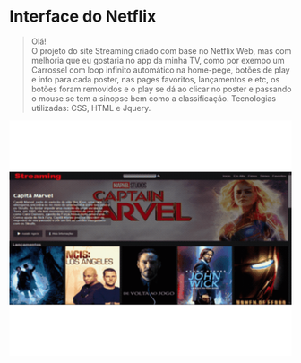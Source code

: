 # Interface do Netflix

>Olá!  
O projeto do site Streaming criado com base no Netflix Web, mas com melhoria que eu gostaria no app da minha TV, como por exempo um Carrossel com loop infinito automático na home-pege, botões de play e info para cada poster, nas pages favoritos, lançamentos e etc, os botões foram removidos e o play se dá ao clicar no poster e passando o mouse se tem a sinopse bem como a classificação. Tecnologias utilizadas: CSS, HTML e Jquery.

![video/streaming.gif](video/streaming.gif)

